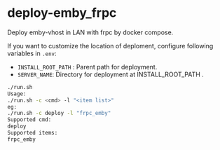 # deploy-emby_frpc
Deploy emby-vhost in LAN with frpc by docker compose.

If you want to customize the location of deploment, configure following variables in `.env`:

* `INSTALL_ROOT_PATH` :  Parent path for deployment.
* `SERVER_NAME`: Directory for deployment at INSTALL_ROOT_PATH .

```bash
./run.sh 
Usage:
./run.sh -c <cmd> -l "<item list>"
eg:
./run.sh -c deploy -l "frpc_emby"
Supported cmd:
deploy
Supported items:
frpc_emby
```

